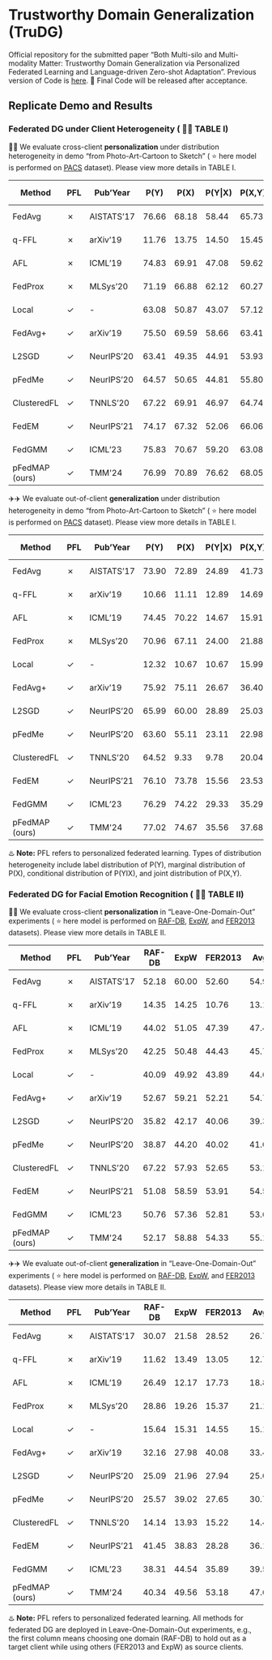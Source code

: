 # Trustworthy Domain Generalization (TruDG)
Official repository for the submitted paper “Both Multi-silo and Multi-modality Matter: Trustworthy Domain Generalization via Personalized Federated Learning and Language-driven Zero-shot Adaptation”. Previous version of Code is [here](https://github.com/jxthyatt/Trustworthy-Domain-Generalization). :rainbow: Final Code will be released after acceptance.

## Replicate Demo and Results
### Federated DG under Client Heterogeneity ( :herb::herb: TABLE I)
:rocket::rocket: We evaluate cross-client **personalization** under distribution heterogeneity in demo “from Photo-Art-Cartoon to  Sketch” ( :star: here model is performed on [PACS](https://datasets.activeloop.ai/docs/ml/datasets/pacs-dataset/) dataset). Please view more details in TABLE I.


| Method               | PFL            | Pub’Year        | P(Y)           | P(X)           | P(Y&#124;X)    | P(X,Y)         | Checkpoint file                                                          |
|----------------------|----------------|-----------------|----------------|----------------|----------------|----------------|--------------------------------------------------------------------------|
| FedAvg               | &#10007;       | AISTATS’17      | 76.66          | 68.18          | 58.44          | 65.73          | [Link](https://pan.baidu.com/s/1Fy9aB1tenAJBHwKcKZLMjw) (Code: f3kf)     |
| q-FFL                | &#10007;       | arXiv’19        | 11.76          | 13.75          | 14.50          | 15.45          | [Link](https://pan.baidu.com/s/1-x-g4N3PmN6Z_HN6Y7kPIA) (Code: a2bx)     |
| AFL                  | &#10007;       | ICML’19         | 74.83          | 69.91          | 47.08          | 59.62          | [Link](https://pan.baidu.com/s/1jZ57ItZGkktYfWHitp0gWw) (Code: q1by)     |
| FedProx              | &#10007;       | MLSys’20        | 71.19          | 66.88          | 62.12          | 60.27          | [Link](https://pan.baidu.com/s/13uALQVs0XRcyT-dcUQRlgw) (Code: mycg)     |
| Local                | &#10003;       | -               | 63.08          | 50.87          | 43.07          | 57.12          | [Link](https://pan.baidu.com/s/1ZMPyCFLUIDVHsOsIG3PobQ) (Code: 55pw)     |
| FedAvg+              | &#10003;       | arXiv’19        | 75.50          | 69.59          | 58.66          | 63.41          | [Link](https://pan.baidu.com/s/1t9hlB4ZplLWviz1vpxSkjg) (Code: 7utu)     |
| L2SGD                | &#10003;       | NeurIPS’20      | 63.41          | 49.35          | 44.91          | 53.93          | [Link](https://pan.baidu.com/s/17wppT4uBBjOS2sashM1H7Q) (Code: g3rj)     |
| pFedMe               | &#10003;       | NeurIPS’20      | 64.57          | 50.65          | 44.81          | 55.80          | [Link](https://pan.baidu.com/s/107fJ5kTp0QwJbDm2XUj_iQ) (Code: krt3)     |
| ClusteredFL          | &#10003;       | TNNLS’20        | 67.22          | 69.91          | 46.97          | 64.74          | [Link](https://pan.baidu.com/s/1mCjfDL4B7J7lgfNHFmejHw) (Code: ab18)     |
| FedEM                | &#10003;       | NeurIPS’21      | 74.17          | 67.32          | 52.06          | 66.06          | [Link](https://pan.baidu.com/s/1Hh3Nz_x58m_eDzUnLalQXA) (Code: 1c3n)     |
| FedGMM               | &#10003;       | ICML’23         | 75.83          | 70.67          | 59.20          | 63.08          | [Link](https://pan.baidu.com/s/1rV5TyarmSLwxHlnJXMZ5_Q) (Code: mt6f)     |
| pFedMAP (ours)       | &#10003;       | TMM'24          | 76.99          | 70.89          | 76.62          | 68.05          | [Link](https://pan.baidu.com/s/1PuTTOWyt2_kXJbChN0_3nQ) (Code: ymrv)     |


:airplane::airplane: We evaluate out-of-client **generalization** under distribution heterogeneity in demo “from Photo-Art-Cartoon to  Sketch” ( :star: here model is performed on [PACS](https://datasets.activeloop.ai/docs/ml/datasets/pacs-dataset/) dataset). Please view more details in TABLE I.


| Method               | PFL            | Pub’Year        | P(Y)           | P(X)           | P(Y&#124;X)    | P(X,Y)         | Checkpoint file                                                          |
|----------------------|----------------|-----------------|----------------|----------------|----------------|----------------|--------------------------------------------------------------------------|
| FedAvg               | &#10007;       | AISTATS’17      | 73.90          | 72.89          | 24.89          | 41.73          | [Link](https://pan.baidu.com/s/1_XRltbnjGgXDyRSkCSUO2Q) (Code: xzgg)     |
| q-FFL                | &#10007;       | arXiv’19        | 10.66          | 11.11          | 12.89          | 14.69          | [Link](https://pan.baidu.com/s/1l05rrNaoyYng4_Jpw4s0Ag) (Code: h4w3)     |
| AFL                  | &#10007;       | ICML’19         | 74.45          | 70.22          | 14.67          | 15.91          | [Link](https://pan.baidu.com/s/1lYGyLIhNXN4SEXKwZloTFg) (Code: ch2z)     |
| FedProx              | &#10007;       | MLSys’20        | 70.96          | 67.11          | 24.00          | 21.88          | [Link](https://pan.baidu.com/s/1DCvnXvp3QZ_L4ArPZLODbg) (Code: 3y7g)     |
| Local                | &#10003;       | -               | 12.32          | 10.67          | 10.67          | 15.99          | [Link](https://pan.baidu.com/s/1aNgEK_kDZ7Vj6PoYWwxg1Q) (Code: ktg7)     |
| FedAvg+              | &#10003;       | arXiv’19        | 75.92          | 75.11          | 26.67          | 36.40          | [Link](https://pan.baidu.com/s/10dw-S9iq9nDEl9rave0w_g) (Code: 3j82)     |
| L2SGD                | &#10003;       | NeurIPS’20      | 65.99          | 60.00          | 28.89          | 25.03          | [Link](https://pan.baidu.com/s/1F18PVfaucQuMO5_SI8oqOA) (Code: 9ajt)     |
| pFedMe               | &#10003;       | NeurIPS’20      | 63.60          | 55.11          | 23.11          | 22.98          | [Link](https://pan.baidu.com/s/1JKE_ZmRAw-bNsvoGsecQBw) (Code: twae)     |
| ClusteredFL          | &#10003;       | TNNLS’20        | 64.52          | 9.33           | 9.78           | 20.04          | [Link](https://pan.baidu.com/s/14JERZzC4C0DjRXcKexsskA) (Code: j381)     |
| FedEM                | &#10003;       | NeurIPS’21      | 76.10          | 73.78          | 15.56          | 23.53          | [Link](https://pan.baidu.com/s/1qQ3N-Y4H-wx_8SgltmK9rQ) (Code: 2im6)     |
| FedGMM               | &#10003;       | ICML’23         | 76.29          | 74.22          | 29.33          | 35.29          | [Link](https://pan.baidu.com/s/1TSZafZe2TQYDgAzgILYD6w) (Code: thtz)     |
| pFedMAP (ours)       | &#10003;       | TMM'24          | 77.02          | 74.67          | 35.56          | 37.68          | [Link](https://pan.baidu.com/s/1kUu0qBWRCxxVN7cYyu69zw) (Code: jp4v)     |


:hotsprings: **Note:** PFL refers to personalized federated learning. Types of distribution heterogeneity include label distribution of P(Y), marginal distribution of P(X), conditional distribution of P(YIX), and joint distribution of P(X,Y).


### Federated DG for Facial Emotion Recognition ( :herb::herb: TABLE II)
:rocket::rocket: We evaluate cross-client **personalization** in “Leave-One-Domain-Out” experiments ( :star: here model is performed on [RAF-DB](http://www.whdeng.cn/raf/model1.html), [ExpW](https://mmlab.ie.cuhk.edu.hk/projects/socialrelation/index.html), and [FER2013](https://www.kaggle.com/c/challenges-in-representation-learning-facial-expression-recognition-challenge/data) datasets). Please view more details in TABLE II.


| Method               | PFL            | Pub’Year        | RAF-DB         | ExpW           | FER2013        | Avg.           | Checkpoint file                                                          |
|----------------------|----------------|-----------------|----------------|----------------|----------------|----------------|--------------------------------------------------------------------------|
| FedAvg               | &#10007;       | AISTATS’17      | 52.18          | 60.00          | 52.60          | 54.93          | [Link](https://pan.baidu.com/s/15aKaVOGQzRWYNpTtjjwPKw) (Code: g3cc)     |
| q-FFL                | &#10007;       | arXiv’19        | 14.35          | 14.25          | 10.76          | 13.12          | [Link](https://pan.baidu.com/s/1xtiKSf5SGcHHabRb8QCFIQ) (Code: n7vg)     |
| AFL                  | &#10007;       | ICML’19         | 44.02          | 51.05          | 47.39          | 47.49          | [Link](https://pan.baidu.com/s/19RhR0oAnwN_l-cn-45oeLA) (Code: 3w9h)     |
| FedProx              | &#10007;       | MLSys’20        | 42.25          | 50.48          | 44.43          | 45.72          | [Link](https://pan.baidu.com/s/1gjsHMkMW4utiW_QxvM68Vg) (Code: kwjs)     |
| Local                | &#10003;       | -               | 40.09          | 49.92          | 43.89          | 44.64          | [Link](https://pan.baidu.com/s/1oSU4oxzXGstjzFiQBcY89A) (Code: zw9f)     |
| FedAvg+              | &#10003;       | arXiv’19        | 52.67          | 59.21          | 52.21          | 54.70          | [Link](https://pan.baidu.com/s/1IbWXhW7e9L0b5FYczsGUaQ) (Code: bjyn)     |
| L2SGD                | &#10003;       | NeurIPS’20      | 35.82          | 42.17          | 40.06          | 39.35          | [Link](https://pan.baidu.com/s/1KDgKshhiXg8YHlRaM6OdYg) (Code: uiyt)     |
| pFedMe               | &#10003;       | NeurIPS’20      | 38.87          | 44.20          | 40.02          | 41.03          | [Link](https://pan.baidu.com/s/10tntPijYL4YSPVtzAP4l5w) (Code: c5vh)     |
| ClusteredFL          | &#10003;       | TNNLS’20        | 67.22          | 57.93          | 52.65          | 53.15          | [Link](https://pan.baidu.com/s/1NWgfMe7ecZFwwlvCA1b1EQ) (Code: us7q)     |
| FedEM                | &#10003;       | NeurIPS’21      | 51.08          | 58.59          | 53.91          | 54.53          | [Link](https://pan.baidu.com/s/1_fRvSakAt1rFoe2mog03DQ) (Code: vmqt)     |
| FedGMM               | &#10003;       | ICML’23         | 50.76          | 57.36          | 52.81          | 53.64          | [Link](https://pan.baidu.com/s/1NdkjCc8sr3DAraD4DaogIg) (Code: s2h6)     |
| pFedMAP (ours)       | &#10003;       | TMM'24          | 52.17          | 58.88          | 54.33          | 55.12          | [Link](https://pan.baidu.com/s/1ceVPCIUOJU6FiZte1uhkZw) (Code: fb9d)     |


:airplane::airplane: We evaluate out-of-client **generalization** in “Leave-One-Domain-Out” experiments ( :star: here model is performed on [RAF-DB](http://www.whdeng.cn/raf/model1.html), [ExpW](https://mmlab.ie.cuhk.edu.hk/projects/socialrelation/index.html), and [FER2013](https://www.kaggle.com/c/challenges-in-representation-learning-facial-expression-recognition-challenge/data) datasets). Please view more details in TABLE II.


| Method               | PFL            | Pub’Year        | RAF-DB         | ExpW           | FER2013        | Avg.           | Checkpoint file                                                          |
|----------------------|----------------|-----------------|----------------|----------------|----------------|----------------|--------------------------------------------------------------------------|
| FedAvg               | &#10007;       | AISTATS’17      | 30.07          | 21.58          | 28.52          | 26.72          | [Link]() (Code: f3kf)     |
| q-FFL                | &#10007;       | arXiv’19        | 11.62          | 13.49          | 13.05          | 12.72          | [Link]() (Code: a2bx)     |
| AFL                  | &#10007;       | ICML’19         | 26.49          | 12.17          | 17.73          | 18.80          | [Link]() (Code: q1by)     |
| FedProx              | &#10007;       | MLSys’20        | 28.86          | 19.26          | 15.37          | 21.16          | [Link]() (Code: mycg)     |
| Local                | &#10003;       | -               | 15.64          | 15.31          | 14.55          | 15.17          | [Link]() (Code: 55pw)     |
| FedAvg+              | &#10003;       | arXiv’19        | 32.16          | 27.98          | 40.08          | 33.40          | [Link]() (Code: 7utu)     |
| L2SGD                | &#10003;       | NeurIPS’20      | 25.09          | 21.96          | 27.94          | 25.00          | [Link]() (Code: g3rj)     |
| pFedMe               | &#10003;       | NeurIPS’20      | 25.57          | 39.02          | 27.65          | 30.75          | [Link]() (Code: krt3)     |
| ClusteredFL          | &#10003;       | TNNLS’20        | 14.14          | 13.93          | 15.22          | 14.43          | [Link]() (Code: ab18)     |
| FedEM                | &#10003;       | NeurIPS’21      | 41.45          | 38.83          | 28.28          | 36.19          | [Link]() (Code: 1c3n)     |
| FedGMM               | &#10003;       | ICML’23         | 38.31          | 44.54          | 35.89          | 39.58          | [Link]() (Code: mt6f)     |
| pFedMAP (ours)       | &#10003;       | TMM'24          | 40.34          | 49.56          | 53.18          | 47.69          | [Link]() (Code: ymrv)     |


:hotsprings: **Note:** PFL refers to personalized federated learning. All methods for federated DG are deployed in Leave-One-Domain-Out experiments, e.g., the first column means choosing one domain (RAF-DB) to hold out as a target client while using others (FER2013 and ExpW) as source clients.
















